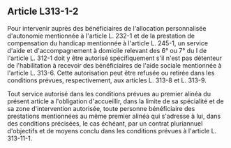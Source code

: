 ## Article L313-1-2


Pour intervenir auprès des bénéficiaires de l'allocation personnalisée d'autonomie mentionnée à l'article
L. 232-1 et de la prestation de compensation du handicap mentionnée à l'article L. 245-1, un service
d'aide et d'accompagnement à domicile relevant des 6° ou 7° du I de l'article L. 312-1 doit y être autorisé
spécifiquement s'il n'est pas détenteur de l'habilitation à recevoir des bénéficiaires de l'aide sociale
mentionnée à l'article L. 313-6. Cette autorisation peut être refusée ou retirée dans les conditions prévues,
respectivement, aux articles L. 313-8 et L. 313-9.

Tout service autorisé dans les conditions prévues au premier alinéa du présent article a l'obligation
d'accueillir, dans la limite de sa spécialité et de sa zone d'intervention autorisée, toute personne bénéficiaire
des prestations mentionnées au même premier alinéa qui s'adresse à lui, dans des conditions précisées, le cas
échéant, par un contrat pluriannuel d'objectifs et de moyens conclu dans les conditions prévues à l'article L.
313-11-1.

